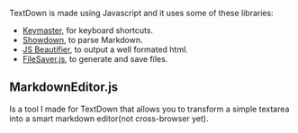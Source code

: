 TextDown is made using Javascript and it uses some of these libraries:

+ [Keymaster](https://github.com/madrobby/keymaster), for keyboard shortcuts.
+ [Showdown](https://github.com/coreyti/showdown), to parse Markdown.
+ [JS Beautifier](http://jsbeautifier.org/), to output a well formated html.
+ [FileSaver.js](https://github.com/eligrey/FileSaver.js/), to generate and save files.

## MarkdownEditor.js

Is a tool I made for TextDown that allows you to transform a simple textarea into a smart markdown editor(not cross-browser yet).